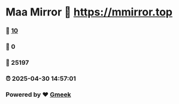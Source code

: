 # Maa Mirror :link: https://mmirror.top 
### :page_facing_up: [10](https://mmirror.top/tag.html) 
### :speech_balloon: 0 
### :hibiscus: 25197 
### :alarm_clock: 2025-04-30 14:57:01 
### Powered by :heart: [Gmeek](https://github.com/Meekdai/Gmeek)
